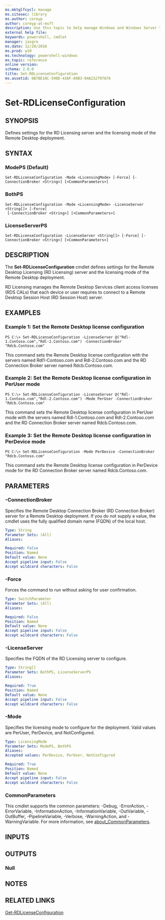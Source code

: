 ```yaml
---
ms.mktglfcycl: manage
ms.sitesec: library
ms.author: coreyp
author: coreyp-at-msft
description: Use this topic to help manage Windows and Windows Server technologies with Windows PowerShell.
external help file: 
keywords: powershell, cmdlet
manager: jasgro
ms.date: 12/20/2016
ms.prod: w10
ms.technology: powershell-windows
ms.topic: reference
online version: 
schema: 2.0.0
title: Set-RDLicenseConfiguration
ms.assetid: 6B7BE18C-590D-43AF-A9B3-04A232797A76
---
```


# Set-RDLicenseConfiguration

## SYNOPSIS
Defines settings for the RD Licensing server and the licensing mode of the Remote Desktop deployment.

## SYNTAX

### ModePS (Default)
```
Set-RDLicenseConfiguration -Mode <LicensingMode> [-Force] [-ConnectionBroker <String>] [<CommonParameters>]
```

### BothPS
```
Set-RDLicenseConfiguration -Mode <LicensingMode> -LicenseServer <String[]> [-Force]
 [-ConnectionBroker <String>] [<CommonParameters>]
```

### LicenseServerPS
```
Set-RDLicenseConfiguration -LicenseServer <String[]> [-Force] [-ConnectionBroker <String>] [<CommonParameters>]
```

## DESCRIPTION
The **Set-RDLicenseConfiguration** cmdlet defines settings for the Remote Desktop Licensing (RD Licensing) server and the licensing mode of the Remote Desktop deployment.

RD Licensing manages the Remote Desktop Services client access licenses (RDS CALs) that each device or user requires to connect to a Remote Desktop Session Host (RD Session Host) server.

## EXAMPLES

### Example 1: Set the Remote Desktop license configuration
```
PS C:\> Set-RDLicenseConfiguration -LicenseServer @("Rdl-1.Contoso.com","Rdl-2.Contoso.com") -ConnectionBroker "Rdcb.Contoso.com"
```

This command sets the Remote Desktop license configuration with the servers named Rdl1-Contoso.com and Rdl-2.Contoso.com and the RD Connection Broker server named Rdcb.Contoso.com.

### Example 2: Set the Remote Desktop license configuration in PerUser mode
```
PS C:\> Set-RDLicenseConfiguration -LicenseServer @("Rdl-1.Contoso.com","Rdl-2.Contoso.com") -Mode PerUser -ConnectionBroker "Rdcb.Contoso.com"
```

This command sets the Remote Desktop license configuration in PerUser mode with the servers named Rdl-1.Contoso.com and Rdl-2.Contoso.com and the RD Connection Broker server named Rdcb.Contoso.com.

### Example 3: Set the Remote Desktop license configuration in PerDevice mode
```
PS C:\> Set-RDLicenseConfiguration -Mode PerDevice -ConnectionBroker "Rdcb.Contoso.com"
```

This command sets the Remote Desktop license configuration in PerDevice mode for the RD Connection Broker server named Rdcb.Contoso.com.

## PARAMETERS

### -ConnectionBroker
Specifies the Remote Desktop Connection Broker (RD Connection Broker) server for a Remote Desktop deployment.
If you do not supply a value, the cmdlet uses the fully qualified domain name (FQDN) of the local host.

```yaml
Type: String
Parameter Sets: (All)
Aliases: 

Required: False
Position: Named
Default value: None
Accept pipeline input: False
Accept wildcard characters: False
```

### -Force
Forces the command to run without asking for user confirmation.

```yaml
Type: SwitchParameter
Parameter Sets: (All)
Aliases: 

Required: False
Position: Named
Default value: None
Accept pipeline input: False
Accept wildcard characters: False
```

### -LicenseServer
Specifies the FQDN of the RD Licensing server to configure.

```yaml
Type: String[]
Parameter Sets: BothPS, LicenseServerPS
Aliases: 

Required: True
Position: Named
Default value: None
Accept pipeline input: False
Accept wildcard characters: False
```

### -Mode
Specifies the licensing mode to configure for the deployment.
Valid values are PerUser, PerDevice, and NotConfigured.

```yaml
Type: LicensingMode
Parameter Sets: ModePS, BothPS
Aliases: 
Accepted values: PerDevice, PerUser, NotConfigured

Required: True
Position: Named
Default value: None
Accept pipeline input: False
Accept wildcard characters: False
```

### CommonParameters
This cmdlet supports the common parameters: -Debug, -ErrorAction, -ErrorVariable, -InformationAction, -InformationVariable, -OutVariable, -OutBuffer, -PipelineVariable, -Verbose, -WarningAction, and -WarningVariable. For more information, see [about_CommonParameters](http://go.microsoft.com/fwlink/?LinkID=113216).

## INPUTS

## OUTPUTS

### Null

## NOTES

## RELATED LINKS

[Get-RDLicenseConfiguration](./get-rdlicenseconfiguration.md)


